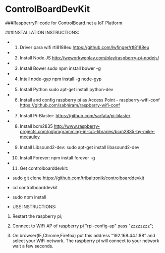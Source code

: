 # ControlBoardDevKit
###RaspberryPi code for ControlBoard.net a IoT Platform



###INSTALLATION INSTRUCTIONS:


- 1) Driver para wifi rtl8188eu 
https://github.com/lwfinger/rtl8188eu

- 2) Install Node.JS
http://weworkweplay.com/play/raspberry-pi-nodejs/

- 3) Install Bower
sudo npm install bower -g

- 4) Intall node-gyp
npm install -g node-gyp

- 5) Install Python
sudo apt-get install python-dev

- 6) Install and config raspberry pi as Access Point - raspberry-wifi-conf
https://github.com/sabhiram/raspberry-wifi-conf

- 7) Install Pi-Blaster:
https://github.com/sarfata/pi-blaster

- 8) Install bcm2835
http://www.raspberry-projects.com/pi/programming-in-c/c-libraries/bcm2835-by-mike-mccauley

- 9) Install Libsound2-dev:
sudo apt-get install libasound2-dev

- 10) Install Forever:
npm install forever -g


- 11) Get controlboarddevkit:
- sudo git clone https://github.com/tribaltronik/controlboarddevkit
- cd controlboarddevkit
- sudo npm install


- USE INSTRUCTIONS:

1) Restart the raspberry pi;

2) Connect to WiFi AP of raspberry pi "rpi-config-ap" pass "zzzzzzzz";

3) On browser(IE,Chrome,Firefox) put this address "192.168.44.1:88" and select your WiFi network. The raspberry pi will connect to your network wait a few seconds.
